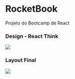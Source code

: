 # RocketBook
Projeto do Bootcamp de React

### Design - React Think
<img src="https://i.ibb.co/k4Pvvfb/design-think.jpg" />

### Layout Final
<img src="https://i.ibb.co/DKLyMxF/final-rocket-Book.png" />
